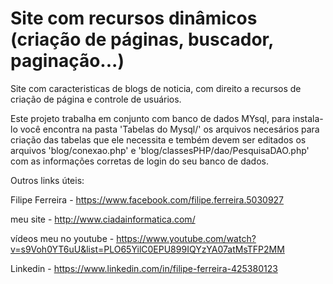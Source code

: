 # Site com recursos dinâmicos (criação de páginas, buscador, paginação...)

Site com caracteristicas de blogs de noticia, com direito a recursos de criação de página e controle de usuários.

Este projeto trabalha em conjunto com banco de dados MYsql, para instala-lo você encontra na pasta 'Tabelas do Mysql/'
os arquivos necesários para criação das tabelas que ele necessita e tembém devem ser editados os arquivos 'blog/conexao.php' e 
'blog/classesPHP/dao/PesquisaDAO.php' com as informações corretas de login do seu banco de dados.


Outros links úteis:

Filipe Ferreira - https://www.facebook.com/filipe.ferreira.5030927

meu site - http://www.ciadainformatica.com/

vídeos meu no youtube - https://www.youtube.com/watch?v=s9Voh0YT6uU&list=PLO65YilC0EPU899IQYzYA07atMsTFP2MM

Linkedin - https://www.linkedin.com/in/filipe-ferreira-425380123
